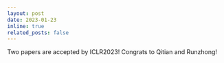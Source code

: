 ```yaml
---
layout: post
date: 2023-01-23
inline: true
related_posts: false
---
```


Two papers are accepted by ICLR2023! Congrats to Qitian and Runzhong!
